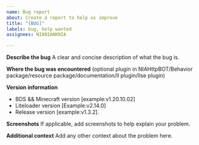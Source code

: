 ```yaml
---
name: Bug report
about: Create a report to help us improve
title: "[BUG]"
labels: bug, help wanted
assignees: NIANIANKNIA

---
```


**Describe the bug**
A clear and concise description of what the bug is.

**Where the bug was encountered**
(optional plugin in NIAHttpBOT/Behavior package/resource package/documentation/ll plugin/llse plugin)

**Version information**
 - BDS && Minecraft version [example:v1.20.10.02]
 - Liteloader version [Example:v2.14.0]
 - Release version [example:v1.3.2].

**Screenshots**
If applicable, add screenshots to help explain your problem.

**Additional context**
Add any other context about the problem here.
